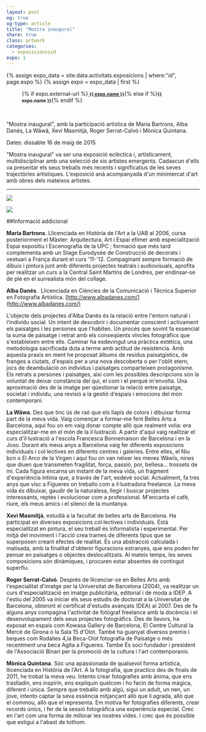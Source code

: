 ```yaml
---
layout: post
og: true
og-type: article
title: "Mostra inaugural" 
share: true
class: artwork
categories:
  - exposicionssid
expo: 1
---
```


{% assign expo_data = site.data.activitats.exposicions | where:"id", page.expo %}
{% assign expo = expo_data | first %}
<figure>
	<a href="{{ page.url }}">
		<div class="padding-artwork-container">
			<div class="embed-container embed-container_{{ expo.aspect-ratio }}">
				<iron-image sizing="cover" class="iron-image-size" preload fade src="/images/exposicions/{{ expo.featured-img }}"></iron-image>	
			</div>
		</div>
	</a>
	<figcaption>
		<p>{% if expo.external-url %}<a href="{{ expo.external-url }}"><small><i class="fa fa-external-link"></i> <strong>{{ expo.name }}</strong></small></a>{% else if %}<small><strong>{{ expo.name }}</strong></small>{% endif %}</p>
	</figcaption>
</figure>

<!--more-->
<br/>

"Mostra inaugural", amb la participació artística de Maria Bartrons, Alba Danés, La Wäwä, Xevi Masmitjà, Roger Serrat-Calvó i Mònica Quintana.

Dates: dissabte 16 de maig de 2015

"Mostra inaugural" va ser una exposició eclèctica i, artísticament, multidisciplinar amb una selecció de sis artistes emergents. Cadascun d'ells va presentar els seus treballs més recents i significatius de les seves trajectòries artístiques. L'exposició anà acompanyada d'un minimercat d'art amb obres dels mateixos artistes.

---
<div class="row">
	<div class="col-md-offset-1 col-lg-offset-1 col-lg-5 col-md-5">
		<p><img src="/images/exposicions/{{ expo.images | first }}"></p>
	</div>
	<div class="col-lg-5 col-md-5">
		<p><img src="/images/exposicions/{{ expo.images | last }}"></p>
	</div>
</div>

##Informació addicional

**Maria Bartrons**. Llicenciada en Història de l'Art a la UAB al 2006, cursa posteriorment el Màster: Arquitectura, Art i Espai efímer amb especialització Espai expositiu i Escenografia de la UPC ; formació que més tard complementa amb un Stage Eurodysée de Construcció de decorats i vestuari a França durant el curs '11-'12. Compaginant sempre formació de dibuix i pintura junt amb diferents projectes teatrals i audiovisuals, aprofita per realitzar un curs a la Central Saint Martins de Londres, per endinsar-se de ple en el surrealista món del collage.

**Alba Danés**.  Llicenciada en Ciències de la Comunicació i Tècnica Superior en Fotografia Artística. [http://www.albadanes.com/](http://www.albadanes.com/)

L'objecte dels projectes d'Alba Danés és la relació entre l'entorn natural i l'individu social. Un intent de descobrir i documentar conscient i activament els paisatges i les persones que l'habiten. Un procés que sovint fa essencial la suma de paisatge i retrat amb els conseqüents vincles fotogràfics que s'estableixen entre ells. Caminar ha esdevingut una pràctica estètica, una metodologia sacrificada duta a terme amb actitud de resistència. Amb aquesta praxis en ment he proposat àlbums de residus paisatgístics, de franges a ciutats, d'espais per a una nova descoberta o per l'oblit etern, jocs de deambulació on individus i paisatges comparteixen protagonisme. Els retrats a persones i paisatges, així com les possibles descripcions són la voluntat de deixar constància del qui, el com i el perquè m'envolta. Una aproximació des de la imatge per qüestionar la relació entre paisatge, societat i individu, una revisió a la gestió d'espais i emocions del món contemporani.

**La Wäwa**. Des que tinc ús de raó que els llapis de colors i dibuixar forma part de la meva vida. Vaig començar a formar-me fent Belles Arts a Barcelona, aquí fou on em vaig donar compte allò que realment volia: era especialitzar-me en el món de la il·lustració. A partir d'aquí vaig realitzar el curs d'il·lustració a l'escola Francesca Bonnemaison de Barcelona i en la Joso. Durant els meus anys a Barcelona vaig fer diferents exposicions individuals i col·lectives en diferents centres i galeries. Entre elles, el Niu bcn o El Arco de la Virgen i aquí fou on van néixer les meves Wäwïs, nines que diuen que transmeten fragilitat, força, passió, por, bellesa… trossets de mi. Cada figura encarna un instant de la meva vida, un fragment d'experiència íntima que, a través de l'art, esdevé social. Actualment, fa tres anys que visc a Figueres on treballo com a il·lustradora freelance. La meva vida és dibuixar, gaudir de la naturalesa, llegir i buscar projectes interessants, reptes i evolucionar com a professional. M'encanta el cafè, riure, els meus amics i el silenci de la muntanya.

**Xevi Masmitjà**, estudià a la facultat de belles arts de Barcelona. Ha participat en diverses exposicions col·lectives i individuals. Està especialitzat en pintura, el seu treball és informalista i experimental. Per mitjà del moviment i l'acció crea trames de diferents tipus que se superposen creant efectes de realitat. És una abstracció calculada i matisada, amb la finalitat d'obtenir figuracions estranyes, que ens poden fer pensar en paisatges o objectes deslocalitzats. Al mateix temps, les seves composicions són dinàmiques, i procuren estar absentes de contingut superflu.

**Roger Serrat-Calvó**. Després de llicenciar-se en Belles Arts amb l'especialitat d'imatge per la Universitat de Barcelona (2004), va realitzar un curs d'especialització en imatge publicitària, editorial i de moda a IDEP. A l'estiu del 2005 va iniciar els seus estudis de doctorat a la Universitat de Barcelona, obtenint el certificat d'estudis avançats (DEA) al 2007. Des de fa alguns anys compagina l'activitat de fotògraf freelance amb la docència i el desenvolupament dels seus projectes fotogràfics. Des de llavors, ha exposat en espais com Kowasa Gallery de Barcelona, El Centre Cultural la Mercè de Girona o la Sala 15 d'Olot. També ha guanyat diversos premis i beques com Rodalies 4,la Beca-Olot fotografia de Paisatge o més recentment una beca Agita a Figueres. També És soci fundador i president de l'Associació Binari per la promoció de la cultura i l'art contemporanis. 

**Mònica Quintana**. Sóc una apassionada de qualsevol forma artística, llicenciada en Història de l'Art. A la fotografia, que practico des de finals de 2011, he trobat la meva veu. Intento crear fotografies amb ànima, que ens traslladin, ens inspirin, ens expliquin quelcom i ho facin de forma màgica, diferent i única. Sempre que treballo amb algú, sigui un adult, un nen, un jove, intento captar la seva essència mitjançant allò que li agrada, allò que el commou, allò que el representa. Em motiva fer fotografies diferents, crear records únics, i fer de la sessió fotogràfica una experiència especial. Crec en l'art com una forma de millorar les nostres vides. I crec que és possible que estigui a l'abast de tothom.